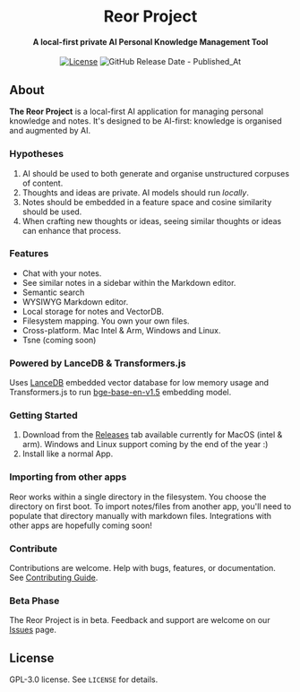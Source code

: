 <h1 align="center">Reor Project</h1>
<!-- <p align="center">
    <img src="logo_or_graphic_representation.png" alt="Reor Logo">
</p> -->

<h4 align="center">
   A local-first private AI Personal Knowledge Management Tool
</h4>

<p align="center">
    <a href="LICENSE"><img alt="License" src="https://img.shields.io/badge/license-GPLv3-blue.svg"></a>
<img alt="GitHub Release Date - Published_At" src="https://img.shields.io/github/release-date/reorproject/reor">
</p>

## About
**The Reor Project** is a local-first AI application for managing personal knowledge and notes. It's designed to be AI-first: knowledge is organised and augmented by AI. 

### Hypotheses
1. AI should be used to both generate and organise unstructured corpuses of content.
2. Thoughts and ideas are private. AI models should run _locally_.
3. Notes should be embedded in a feature space and cosine similarity should be used.
4. When crafting new thoughts or ideas, seeing similar thoughts or ideas can enhance that process.

### Features
- Chat with your notes.
- See similar notes in a sidebar within the Markdown editor.
- Semantic search
- WYSIWYG Markdown editor.
- Local storage for notes and VectorDB.
- Filesystem mapping. You own your own files.
- Cross-platform. Mac Intel & Arm, Windows and Linux.
- Tsne (coming soon)

### Powered by LanceDB & Transformers.js
Uses [LanceDB](https://github.com/lancedb/lancedb) embedded vector database for low memory usage and Transformers.js to run [bge-base-en-v1.5](https://huggingface.co/BAAI/bge-base-en-v1.5) embedding model.

### Getting Started
1. Download from the [Releases](https://github.com/reorproject/reor/releases) tab available currently for MacOS (intel & arm). Windows and Linux support coming by the end of the year :)
2. Install like a normal App.

### Importing from other apps
Reor works within a single directory in the filesystem. You choose the directory on first boot.
To import notes/files from another app, you'll need to populate that directory manually with markdown files. Integrations with other apps are hopefully coming soon!

### Contribute
Contributions are welcome. Help with bugs, features, or documentation. See [Contributing Guide](link_to_contributing_guide).

### Beta Phase
The Reor Project is in beta. Feedback and support are welcome on our [Issues](https://github.com/reor-project/issues) page.

## License
GPL-3.0 license. See `LICENSE` for details.
